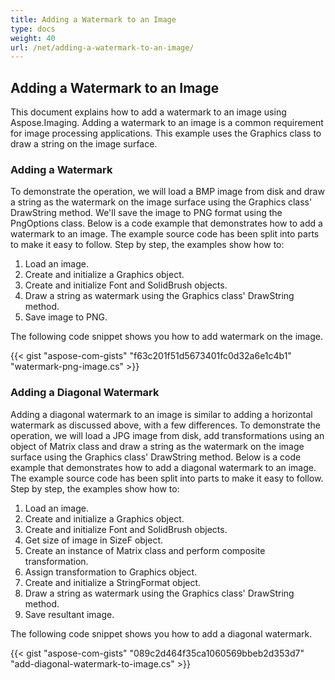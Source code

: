 ```yaml
---
title: Adding a Watermark to an Image
type: docs
weight: 40
url: /net/adding-a-watermark-to-an-image/
---
```


## **Adding a Watermark to an Image**
This document explains how to add a watermark to an image using Aspose.Imaging. Adding a watermark to an image is a common requirement for image processing applications. This example uses the Graphics class to draw a string on the image surface.
### **Adding a Watermark**
To demonstrate the operation, we will load a BMP image from disk and draw a string as the watermark on the image surface using the Graphics class' DrawString method. We'll save the image to PNG format using the PngOptions class. Below is a code example that demonstrates how to add a watermark to an image. The example source code has been split into parts to make it easy to follow. Step by step, the examples show how to:

1. Load an image.
1. Create and initialize a Graphics object.
1. Create and initialize Font and SolidBrush objects.
1. Draw a string as watermark using the Graphics class' DrawString method.
1. Save image to PNG.

The following code snippet shows you how to add watermark on the image.

{{< gist "aspose-com-gists" "f63c201f51d5673401fc0d32a6e1c4b1" "watermark-png-image.cs" >}}
### **Adding a Diagonal Watermark**
Adding a diagonal watermark to an image is similar to adding a horizontal watermark as discussed above, with a few differences. To demonstrate the operation, we will load a JPG image from disk, add transformations using an object of Matrix class and draw a string as the watermark on the image surface using the Graphics class' DrawString method. Below is a code example that demonstrates how to add a diagonal watermark to an image. The example source code has been split into parts to make it easy to follow. Step by step, the examples show how to:

1. Load an image.
1. Create and initialize a Graphics object.
1. Create and initialize Font and SolidBrush objects.
1. Get size of image in SizeF object.
1. Create an instance of Matrix class and perform composite transformation.
1. Assign transformation to Graphics object.
1. Create and initialize a StringFormat object.
1. Draw a string as watermark using the Graphics class' DrawString method.
1. Save resultant image.

The following code snippet shows you how to add a diagonal watermark.

{{< gist "aspose-com-gists" "089c2d464f35ca1060569bbeb2d353d7" "add-diagonal-watermark-to-image.cs" >}}
